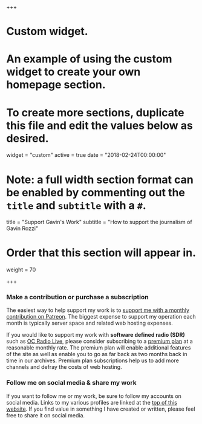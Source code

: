 +++
# Custom widget.
# An example of using the custom widget to create your own homepage section.
# To create more sections, duplicate this file and edit the values below as desired.
widget = "custom"
active = true
date = "2018-02-24T00:00:00"

# Note: a full width section format can be enabled by commenting out the `title` and `subtitle` with a `#`.
title = "Support Gavin's Work"
subtitle = "How to support the journalism of Gavin Rozzi"

# Order that this section will appear in.
weight = 70

+++

### Make a contribution or purchase a subscription
The easiest way to help support my work is to [support me with a monthly contribution on Patreon](https://patreon.com/gavinrozzi/).
The biggest expense to support my operation each month is typically server space and related web hosting expenses.

If you would like to support my work with **software defined radio (SDR)** such as [OC Radio Live](https://ocradio.live/), please consider subscribing
to a [premium plan](https://ocradio.live/plans/) at a reasonable monthly rate. The premium plan will enable additional features
of the site as well as enable you to go as far back as two months back in time in our archives. Premium plan subscriptions help us to add more channels and defray the costs of web hosting.

### Follow me on social media & share my work
If you want to follow me or my work, be sure to follow my accounts on social media. Links to my various profiles are linked at the [top of this website](/#about).
If you find value in something I have created or written, please feel free to share it on social media.
